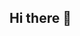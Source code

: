 ## Hi there 👋

<!--
**Avy-hash/Avy-hash** is a ✨ _special_ ✨ repository because its `README.md` (this file) appears on your GitHub profile.

Here are some ideas to get you started:

- 🔭 I’m currently working on ...learning the GitHub
- 🌱 I’m currently learning ... learning the GitHub basic functions
- 👯 I’m looking to collaborate on ... mentors who are generous to share their knowledge and would like some free side help for their projects
- 🤔 I’m looking for help with ...anything related to using GitHub like a pro
- 💬 Ask me about ... electrical engineering
- 📫 How to reach me: ...Avy-hash
- 😄 Pronouns: ... 
- ⚡ Fun fact: ...I love to explore and try out different types of coffee
-->
